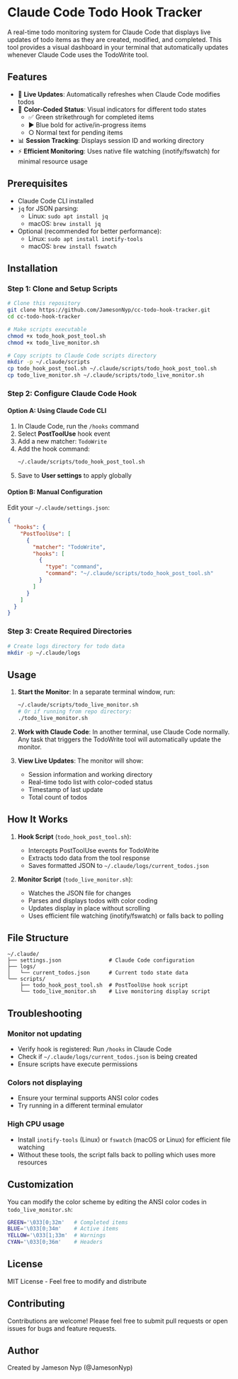 # Claude Code Todo Hook Tracker

A real-time todo monitoring system for Claude Code that displays live updates of todo items as they are created, modified, and completed. This tool provides a visual dashboard in your terminal that automatically updates whenever Claude Code uses the TodoWrite tool.

## Features

- 🔄 **Live Updates**: Automatically refreshes when Claude Code modifies todos
- 🎨 **Color-Coded Status**: Visual indicators for different todo states
  - ✅ Green strikethrough for completed items
  - ▶️ Blue bold for active/in-progress items  
  - ○ Normal text for pending items
- 📊 **Session Tracking**: Displays session ID and working directory
- ⚡ **Efficient Monitoring**: Uses native file watching (inotify/fswatch) for minimal resource usage

## Prerequisites

- Claude Code CLI installed
- `jq` for JSON parsing: 
  - Linux: `sudo apt install jq`
  - macOS: `brew install jq`
- Optional (recommended for better performance):
  - Linux: `sudo apt install inotify-tools`
  - macOS: `brew install fswatch`

## Installation

### Step 1: Clone and Setup Scripts

```bash
# Clone this repository
git clone https://github.com/JamesonNyp/cc-todo-hook-tracker.git
cd cc-todo-hook-tracker

# Make scripts executable
chmod +x todo_hook_post_tool.sh
chmod +x todo_live_monitor.sh

# Copy scripts to Claude Code scripts directory
mkdir -p ~/.claude/scripts
cp todo_hook_post_tool.sh ~/.claude/scripts/todo_hook_post_tool.sh
cp todo_live_monitor.sh ~/.claude/scripts/todo_live_monitor.sh
```

### Step 2: Configure Claude Code Hook

#### Option A: Using Claude Code CLI

1. In Claude Code, run the `/hooks` command
2. Select **PostToolUse** hook event
3. Add a new matcher: `TodoWrite`
4. Add the hook command:
   ```bash
   ~/.claude/scripts/todo_hook_post_tool.sh
   ```
5. Save to **User settings** to apply globally

#### Option B: Manual Configuration

Edit your `~/.claude/settings.json`:

```json
{
  "hooks": {
    "PostToolUse": [
      {
        "matcher": "TodoWrite",
        "hooks": [
          {
            "type": "command",
            "command": "~/.claude/scripts/todo_hook_post_tool.sh"
          }
        ]
      }
    ]
  }
}
```

### Step 3: Create Required Directories

```bash
# Create logs directory for todo data
mkdir -p ~/.claude/logs
```

## Usage

1. **Start the Monitor**: In a separate terminal window, run:
   ```bash
   ~/.claude/scripts/todo_live_monitor.sh
   # Or if running from repo directory:
   ./todo_live_monitor.sh
   ```

2. **Work with Claude Code**: In another terminal, use Claude Code normally. Any task that triggers the TodoWrite tool will automatically update the monitor.

3. **View Live Updates**: The monitor will show:
   - Session information and working directory
   - Real-time todo list with color-coded status
   - Timestamp of last update
   - Total count of todos

## How It Works

1. **Hook Script** (`todo_hook_post_tool.sh`):
   - Intercepts PostToolUse events for TodoWrite
   - Extracts todo data from the tool response
   - Saves formatted JSON to `~/.claude/logs/current_todos.json`

2. **Monitor Script** (`todo_live_monitor.sh`):
   - Watches the JSON file for changes
   - Parses and displays todos with color coding
   - Updates display in place without scrolling
   - Uses efficient file watching (inotify/fswatch) or falls back to polling

## File Structure

```
~/.claude/
├── settings.json               # Claude Code configuration
├── logs/
│   └── current_todos.json      # Current todo state data
└── scripts/
    ├── todo_hook_post_tool.sh  # PostToolUse hook script
    └── todo_live_monitor.sh    # Live monitoring display script
```

## Troubleshooting

### Monitor not updating
- Verify hook is registered: Run `/hooks` in Claude Code
- Check if `~/.claude/logs/current_todos.json` is being created
- Ensure scripts have execute permissions

### Colors not displaying
- Ensure your terminal supports ANSI color codes
- Try running in a different terminal emulator

### High CPU usage
- Install `inotify-tools` (Linux) or `fswatch` (macOS or Linux) for efficient file watching
- Without these tools, the script falls back to polling which uses more resources

## Customization

You can modify the color scheme by editing the ANSI color codes in `todo_live_monitor.sh`:

```bash
GREEN='\033[0;32m'   # Completed items
BLUE='\033[0;34m'    # Active items
YELLOW='\033[1;33m'  # Warnings
CYAN='\033[0;36m'    # Headers
```

## License

MIT License - Feel free to modify and distribute

## Contributing

Contributions are welcome! Please feel free to submit pull requests or open issues for bugs and feature requests.

## Author

Created by Jameson Nyp (@JamesonNyp)